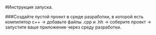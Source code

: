 #Инструкция запуска.

###Создайте пустой проект в среде разработки, в которой есть компилятор c++ -> добавьте файлы .cpp и .hh -> соберите проект -> запустите ваше приложение через среду разработки.